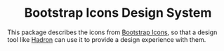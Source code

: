 <p align="center">
  <h1 align="center">Bootstrap Icons Design System</h1>
</p>

This package describes the icons from [Bootstrap Icons](https://icons.getbootstrap.com), so  that a design tool like <a href="https://hadron.app" target="_blank" alt="Hadron Design with code tool">Hadron</a> can use it to provide a design experience with them.
